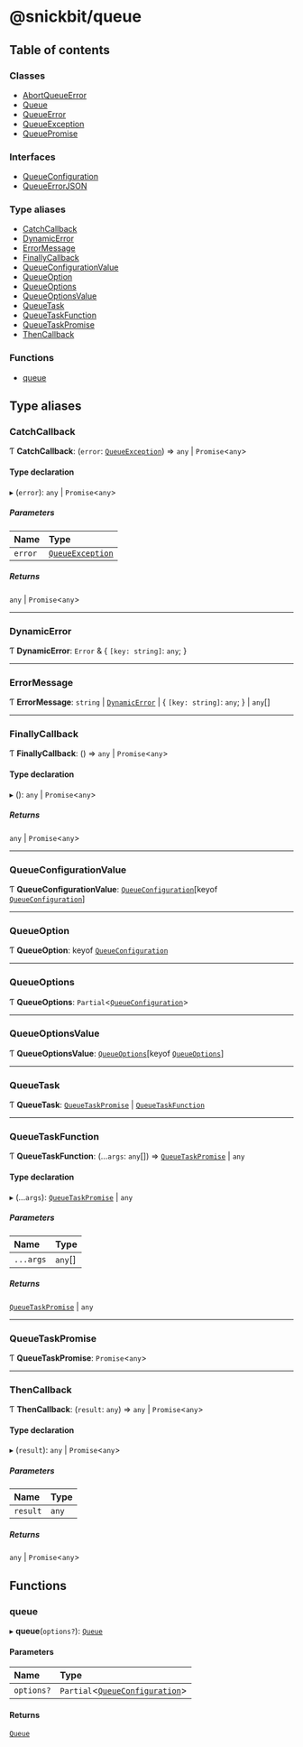 # @snickbit/queue

## Table of contents

### Classes

- [AbortQueueError](classes/AbortQueueError.md)
- [Queue](classes/Queue.md)
- [QueueError](classes/QueueError.md)
- [QueueException](classes/QueueException.md)
- [QueuePromise](classes/QueuePromise.md)

### Interfaces

- [QueueConfiguration](interfaces/QueueConfiguration.md)
- [QueueErrorJSON](interfaces/QueueErrorJSON.md)

### Type aliases

- [CatchCallback](README.md#catchcallback)
- [DynamicError](README.md#dynamicerror)
- [ErrorMessage](README.md#errormessage)
- [FinallyCallback](README.md#finallycallback)
- [QueueConfigurationValue](README.md#queueconfigurationvalue)
- [QueueOption](README.md#queueoption)
- [QueueOptions](README.md#queueoptions)
- [QueueOptionsValue](README.md#queueoptionsvalue)
- [QueueTask](README.md#queuetask)
- [QueueTaskFunction](README.md#queuetaskfunction)
- [QueueTaskPromise](README.md#queuetaskpromise)
- [ThenCallback](README.md#thencallback)

### Functions

- [queue](README.md#queue)

## Type aliases

### CatchCallback

Ƭ **CatchCallback**: (`error`: [`QueueException`](classes/QueueException.md)) => `any` \| `Promise`<`any`\>

#### Type declaration

▸ (`error`): `any` \| `Promise`<`any`\>

##### Parameters

| Name | Type |
| :------ | :------ |
| `error` | [`QueueException`](classes/QueueException.md) |

##### Returns

`any` \| `Promise`<`any`\>

___

### DynamicError

Ƭ **DynamicError**: `Error` & { `[key: string]`: `any`;  }

___

### ErrorMessage

Ƭ **ErrorMessage**: `string` \| [`DynamicError`](README.md#dynamicerror) \| { `[key: string]`: `any`;  } \| `any`[]

___

### FinallyCallback

Ƭ **FinallyCallback**: () => `any` \| `Promise`<`any`\>

#### Type declaration

▸ (): `any` \| `Promise`<`any`\>

##### Returns

`any` \| `Promise`<`any`\>

___

### QueueConfigurationValue

Ƭ **QueueConfigurationValue**: [`QueueConfiguration`](interfaces/QueueConfiguration.md)[keyof [`QueueConfiguration`](interfaces/QueueConfiguration.md)]

___

### QueueOption

Ƭ **QueueOption**: keyof [`QueueConfiguration`](interfaces/QueueConfiguration.md)

___

### QueueOptions

Ƭ **QueueOptions**: `Partial`<[`QueueConfiguration`](interfaces/QueueConfiguration.md)\>

___

### QueueOptionsValue

Ƭ **QueueOptionsValue**: [`QueueOptions`](README.md#queueoptions)[keyof [`QueueOptions`](README.md#queueoptions)]

___

### QueueTask

Ƭ **QueueTask**: [`QueueTaskPromise`](README.md#queuetaskpromise) \| [`QueueTaskFunction`](README.md#queuetaskfunction)

___

### QueueTaskFunction

Ƭ **QueueTaskFunction**: (...`args`: `any`[]) => [`QueueTaskPromise`](README.md#queuetaskpromise) \| `any`

#### Type declaration

▸ (...`args`): [`QueueTaskPromise`](README.md#queuetaskpromise) \| `any`

##### Parameters

| Name | Type |
| :------ | :------ |
| `...args` | `any`[] |

##### Returns

[`QueueTaskPromise`](README.md#queuetaskpromise) \| `any`

___

### QueueTaskPromise

Ƭ **QueueTaskPromise**: `Promise`<`any`\>

___

### ThenCallback

Ƭ **ThenCallback**: (`result`: `any`) => `any` \| `Promise`<`any`\>

#### Type declaration

▸ (`result`): `any` \| `Promise`<`any`\>

##### Parameters

| Name | Type |
| :------ | :------ |
| `result` | `any` |

##### Returns

`any` \| `Promise`<`any`\>

## Functions

### queue

▸ **queue**(`options?`): [`Queue`](classes/Queue.md)

#### Parameters

| Name | Type |
| :------ | :------ |
| `options?` | `Partial`<[`QueueConfiguration`](interfaces/QueueConfiguration.md)\> |

#### Returns

[`Queue`](classes/Queue.md)
